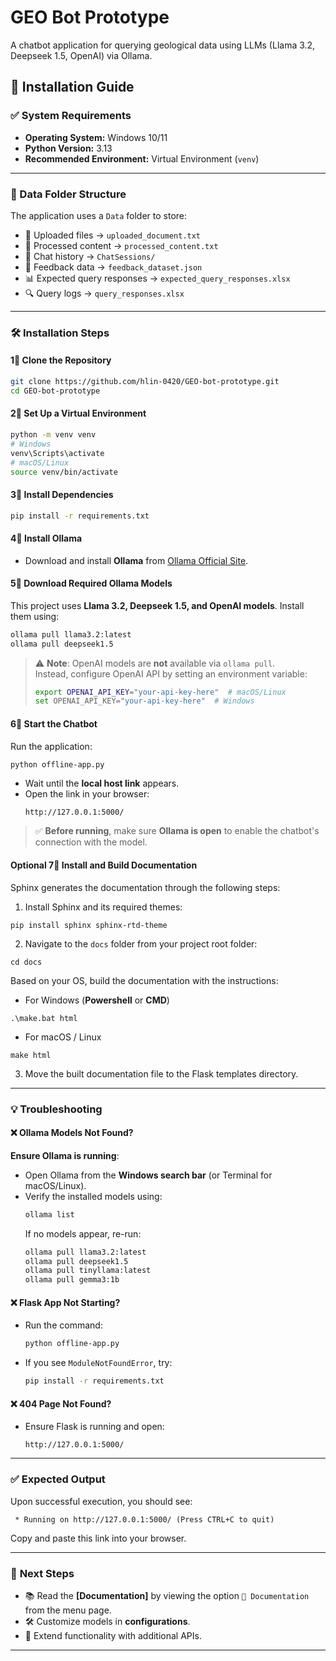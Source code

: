 # GEO Bot Prototype

A chatbot application for querying geological data using LLMs (Llama 3.2, Deepseek 1.5, OpenAI) via Ollama.

## 🚀 Installation Guide

### ✅ System Requirements
- **Operating System:** Windows 10/11
- **Python Version:** 3.13
- **Recommended Environment:** Virtual Environment (`venv`)

---

### 📂 Data Folder Structure
The application uses a `Data` folder to store:
- 📝 Uploaded files → `uploaded_document.txt`
- 📝 Processed content → `processed_content.txt`
- 💬 Chat history → `ChatSessions/`
- 📩 Feedback data → `feedback_dataset.json`
- 📊 Expected query responses → `expected_query_responses.xlsx`
- 🔍 Query logs → `query_responses.xlsx`

---

### 🛠️ Installation Steps

#### **1⃣ Clone the Repository**
```sh
git clone https://github.com/hlin-0420/GEO-bot-prototype.git
cd GEO-bot-prototype
```

#### **2⃣ Set Up a Virtual Environment**
```sh
python -m venv venv
# Windows
venv\Scripts\activate  
# macOS/Linux
source venv/bin/activate
```

#### **3⃣ Install Dependencies**
```sh
pip install -r requirements.txt
```

#### **4⃣ Install Ollama**
- Download and install **Ollama** from [Ollama Official Site](https://ollama.com/download).

#### **5⃣ Download Required Ollama Models**
This project uses **Llama 3.2, Deepseek 1.5, and OpenAI models**. Install them using:
```sh
ollama pull llama3.2:latest
ollama pull deepseek1.5
```
> ⚠️ **Note**: OpenAI models are **not** available via `ollama pull`.  
> Instead, configure OpenAI API by setting an environment variable:
> ```sh
> export OPENAI_API_KEY="your-api-key-here"  # macOS/Linux
> set OPENAI_API_KEY="your-api-key-here"  # Windows
> ```

#### **6⃣ Start the Chatbot**
Run the application:
```sh
python offline-app.py
```
- Wait until the **local host link** appears.
- Open the link in your browser:
  ```
  http://127.0.0.1:5000/
  ```

> ✅ **Before running**, make sure **Ollama is open** to enable the chatbot's connection with the model.

####  **Optional 7⃣ Install and Build Documentation**

Sphinx generates the documentation through the following steps:
1. Install Sphinx and its required themes:
```
pip install sphinx sphinx-rtd-theme
```
2. Navigate to the `docs` folder from your project root folder:
```
cd docs
```
Based on your OS, build the documentation with the instructions:

- For Windows (**Powershell** or **CMD**)
```
.\make.bat html
```

- For macOS / Linux
```
make html
```

3. Move the built documentation file to the Flask templates directory. 

---

### 💡 **Troubleshooting**
#### ❌ **Ollama Models Not Found?**
**Ensure Ollama is running**:
- Open Ollama from the **Windows search bar** (or Terminal for macOS/Linux).
- Verify the installed models using:
  ```sh
  ollama list
  ```
  If no models appear, re-run:
  ```sh
  ollama pull llama3.2:latest
  ollama pull deepseek1.5
  ollama pull tinyllama:latest
  ollama pull gemma3:1b
  ```

#### ❌ **Flask App Not Starting?**
- Run the command:
  ```sh
  python offline-app.py
  ```
- If you see `ModuleNotFoundError`, try:
  ```sh
  pip install -r requirements.txt
  ```

#### ❌ **404 Page Not Found?**
- Ensure Flask is running and open:
  ```
  http://127.0.0.1:5000/
  ```

---

### ✅ **Expected Output**
Upon successful execution, you should see:
```
 * Running on http://127.0.0.1:5000/ (Press CTRL+C to quit)
```
Copy and paste this link into your browser.

---

### 🎯 **Next Steps**
- 📚 Read the **[Documentation]** by viewing the option `📖 Documentation` from the menu page.
- 🛠️ Customize models in **configurations**.
- 🚀 Extend functionality with additional APIs.

---
